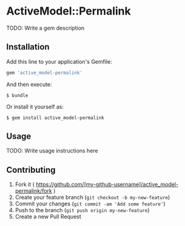 # ActiveModel::Permalink

TODO: Write a gem description

## Installation

Add this line to your application's Gemfile:

```ruby
gem 'active_model-permalink'
```

And then execute:

    $ bundle

Or install it yourself as:

    $ gem install active_model-permalink

## Usage

TODO: Write usage instructions here

## Contributing

1. Fork it ( https://github.com/[my-github-username]/active_model-permalink/fork )
2. Create your feature branch (`git checkout -b my-new-feature`)
3. Commit your changes (`git commit -am 'Add some feature'`)
4. Push to the branch (`git push origin my-new-feature`)
5. Create a new Pull Request
